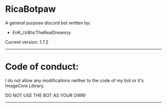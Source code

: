 # RicaBotpaw

A general purpose discord bot written by:
- EnK_/zi8tx/TheRealDreamzy

Current version: 1.7.2

----------
# Code of conduct:

I do not allow any modifications neither to the code of my bot or it's ImageCore Library.

DO NOT USE THE BOT AS YOUR OWN!

---------
